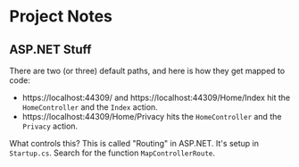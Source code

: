 # Project Notes






## ASP.NET Stuff

There are two (or three) default paths, and here is how they get mapped to code:

*   https://localhost:44309/ and https://localhost:44309/Home/Index hit the `HomeController` and the `Index` action.
*   https://localhost:44309/Home/Privacy hits the `HomeController` and the `Privacy` action.

What controls this? This is called "Routing" in ASP.NET. It's setup in `Startup.cs`. Search for the function `MapControllerRoute`.




